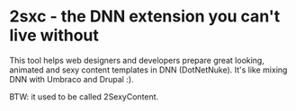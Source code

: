 2sxc - the DNN extension you can't live without
============

This tool helps web designers and developers prepare great looking, animated and sexy content templates in DNN (DotNetNuke). It's like mixing DNN with Umbraco and Drupal :).

BTW: it used to be called 2SexyContent.

